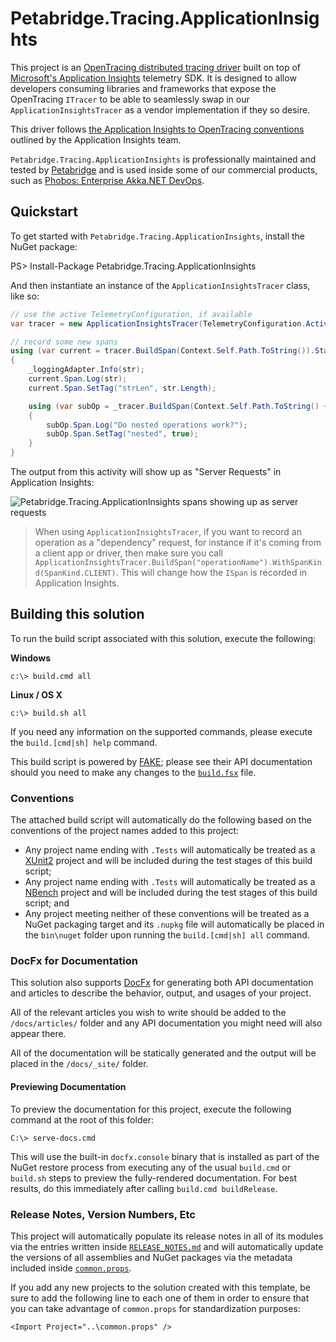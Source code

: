 # Petabridge.Tracing.ApplicationInsights

This project is an [OpenTracing distributed tracing driver](http://opentracing.io/) built on top of [Microsoft's Application Insights](https://azure.microsoft.com/en-us/services/application-insights/) telemetry SDK. It is designed to allow developers consuming libraries and frameworks that expose the OpenTracing `ITracer` to be able to seamlessly swap in our `ApplicationInsightsTracer` as a vendor implementation if they so desire. 

This driver follows [the Application Insights to OpenTracing conventions](https://docs.microsoft.com/en-us/azure/application-insights/application-insights-correlation#open-tracing-and-application-insights) outlined by the Application Insights team.

`Petabridge.Tracing.ApplicationInsights` is professionally maintained and tested by [Petabridge](http://petabridge.com/) and is used inside some of our commercial products, such as [Phobos: Enterprise Akka.NET DevOps](https://phobos.petabridge.com/).

## Quickstart
To get started with `Petabridge.Tracing.ApplicationInsights`, install the NuGet package:

PS> Install-Package Petabridge.Tracing.ApplicationInsights

And then instantiate an instance of the `ApplicationInsightsTracer` class, like so:

```csharp
// use the active TelemetryConfiguration, if available
var tracer = new ApplicationInsightsTracer(TelemetryConfiguration.Active);

// record some new spans
using (var current = tracer.BuildSpan(Context.Self.Path.ToString()).StartActive())
{
    _loggingAdapter.Info(str);
    current.Span.Log(str);
    current.Span.SetTag("strLen", str.Length);

    using (var subOp = _tracer.BuildSpan(Context.Self.Path.ToString() + ".subOp").StartActive())
    {
        subOp.Span.Log("Do nested operations work?");
        subOp.Span.SetTag("nested", true);
    }
}
```

The output from this activity will show up as "Server Requests" in Application Insights:

![Petabridge.Tracing.ApplicationInsights spans showing up as server requests](docs/images/screenshots/appinsights-server-requests.pnd)

> When using `ApplicationInsightsTracer`, if you want to record an operation as a "dependency" request, for instance if it's coming from a client app or driver, then make sure you call `ApplicationInsightsTracer.BuildSpan("operationName").WithSpanKind(SpanKind.CLIENT)`. This will change how the `ISpan` is recorded in Application Insights.

## Building this solution
To run the build script associated with this solution, execute the following:

**Windows**
```
c:\> build.cmd all
```

**Linux / OS X**
```
c:\> build.sh all
```

If you need any information on the supported commands, please execute the `build.[cmd|sh] help` command.

This build script is powered by [FAKE](https://fake.build/); please see their API documentation should you need to make any changes to the [`build.fsx`](build.fsx) file.

### Conventions
The attached build script will automatically do the following based on the conventions of the project names added to this project:

* Any project name ending with `.Tests` will automatically be treated as a [XUnit2](https://xunit.github.io/) project and will be included during the test stages of this build script;
* Any project name ending with `.Tests` will automatically be treated as a [NBench](https://github.com/petabridge/NBench) project and will be included during the test stages of this build script; and
* Any project meeting neither of these conventions will be treated as a NuGet packaging target and its `.nupkg` file will automatically be placed in the `bin\nuget` folder upon running the `build.[cmd|sh] all` command.

### DocFx for Documentation
This solution also supports [DocFx](http://dotnet.github.io/docfx/) for generating both API documentation and articles to describe the behavior, output, and usages of your project. 

All of the relevant articles you wish to write should be added to the `/docs/articles/` folder and any API documentation you might need will also appear there.

All of the documentation will be statically generated and the output will be placed in the `/docs/_site/` folder. 

#### Previewing Documentation
To preview the documentation for this project, execute the following command at the root of this folder:

```
C:\> serve-docs.cmd
```

This will use the built-in `docfx.console` binary that is installed as part of the NuGet restore process from executing any of the usual `build.cmd` or `build.sh` steps to preview the fully-rendered documentation. For best results, do this immediately after calling `build.cmd buildRelease`.

### Release Notes, Version Numbers, Etc
This project will automatically populate its release notes in all of its modules via the entries written inside [`RELEASE_NOTES.md`](RELEASE_NOTES.md) and will automatically update the versions of all assemblies and NuGet packages via the metadata included inside [`common.props`](src/common.props).

If you add any new projects to the solution created with this template, be sure to add the following line to each one of them in order to ensure that you can take advantage of `common.props` for standardization purposes:

```
<Import Project="..\common.props" />
```